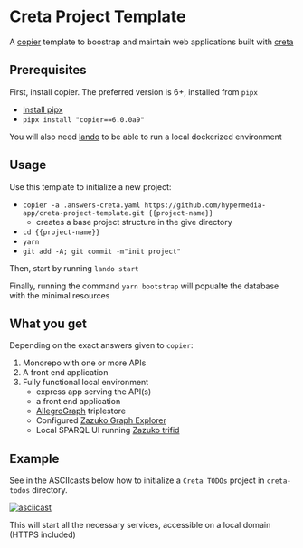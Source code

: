 # Creta Project Template

A [copier](https://github.com/copier-org/copier/#readme) template to boostrap and maintain web applications built with [creta](https://creta.hypermedia.app/)

## Prerequisites

First, install copier. The preferred version is 6+, installed from `pipx`

- [Install pipx](https://github.com/pypa/pipx#install-pipx)
- `pipx install "copier==6.0.0a9"`

You will also need [lando](https://github.com/lando/lando/releases) to be able to run a local dockerized environment

## Usage

Use this template to initialize a new project:

- `copier -a .answers-creta.yaml https://github.com/hypermedia-app/creta-project-template.git {{project-name}}`
   - creates a base project structure in the give directory
- `cd {{project-name}}`
- `yarn`
- `git add -A; git commit -m"init project"`

Then, start by running `lando start`

Finally, running the command `yarn bootstrap` will popualte the database with the minimal resources

## What you get

Depending on the exact answers given to `copier`:

1. Monorepo with one or more APIs
2. A front end application
3. Fully functional local environment
   - express app serving the API(s)
   - a front end application
   - [AllegroGraph](https://allegrograph.com/) triplestore
   - Configured [Zazuko Graph Explorer](https://github.com/zazuko/graph-explorer)
   - Local SPARQL UI running [Zazuko trifid](https://zazuko.com/products/trifid/)

## Example

See in the ASCIIcasts below how to initialize a `Creta TODOs` project in `creta-todos` directory. 

[![asciicast](https://asciinema.org/a/w4NVpT2k99MKWmgI1tbXH7Qsn.svg)](https://asciinema.org/a/w4NVpT2k99MKWmgI1tbXH7Qsn)

This will start all the necessary services, accessible on a local domain (HTTPS included)
